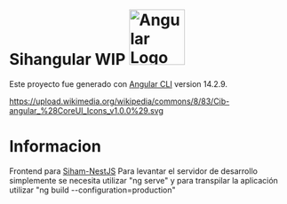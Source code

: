 # Sihangular WIP <img src="https://upload.wikimedia.org/wikipedia/commons/8/83/Cib-angular_(CoreUI_Icons_v1.0.0).svg" width="100" alt="Angular Logo" />

Este proyecto fue generado con [Angular CLI](https://github.com/angular/angular-cli) version 14.2.9.

https://upload.wikimedia.org/wikipedia/commons/8/83/Cib-angular_%28CoreUI_Icons_v1.0.0%29.svg

# Informacion
Frontend para [Siham-NestJS](https://github.com/waskull/siham-nestjs)
Para levantar el servidor de desarrollo simplemente se necesita utilizar "ng serve" y para transpilar la aplicación utilizar "ng build --configuration=production"
